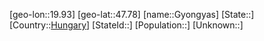 ﻿---
location: [47.78,19.93]
type: City
tags:
- geo/City


SpocWebEntityId: 30655
isDeleted: false
confidential: public

---
[geo-lon::19.93]
[geo-lat::47.78]
[name::Gyongyas]
[State::]
[Country::[Hungary](geo/Continent/Europe/Hungary.md)]
[StateId::]
[Population::]
[Unknown::]

